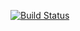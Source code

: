 [![Build Status](https://travis-ci.org/webcamoid/akvcam.svg?branch=master)](https://travis-ci.org/webcamoid/akvcam)
